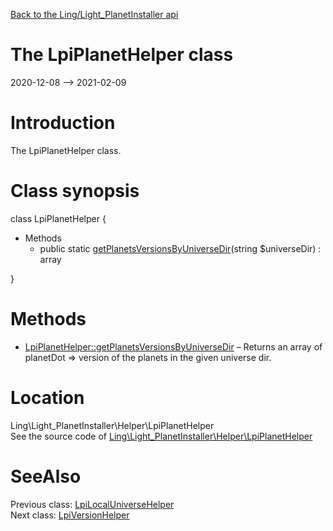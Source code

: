 [Back to the Ling/Light_PlanetInstaller api](https://github.com/lingtalfi/Light_PlanetInstaller/blob/master/doc/api/Ling/Light_PlanetInstaller.md)



The LpiPlanetHelper class
================
2020-12-08 --> 2021-02-09






Introduction
============

The LpiPlanetHelper class.



Class synopsis
==============


class <span class="pl-k">LpiPlanetHelper</span>  {

- Methods
    - public static [getPlanetsVersionsByUniverseDir](https://github.com/lingtalfi/Light_PlanetInstaller/blob/master/doc/api/Ling/Light_PlanetInstaller/Helper/LpiPlanetHelper/getPlanetsVersionsByUniverseDir.md)(string $universeDir) : array

}






Methods
==============

- [LpiPlanetHelper::getPlanetsVersionsByUniverseDir](https://github.com/lingtalfi/Light_PlanetInstaller/blob/master/doc/api/Ling/Light_PlanetInstaller/Helper/LpiPlanetHelper/getPlanetsVersionsByUniverseDir.md) &ndash; Returns an array of planetDot => version of the planets in the given universe dir.





Location
=============
Ling\Light_PlanetInstaller\Helper\LpiPlanetHelper<br>
See the source code of [Ling\Light_PlanetInstaller\Helper\LpiPlanetHelper](https://github.com/lingtalfi/Light_PlanetInstaller/blob/master/Helper/LpiPlanetHelper.php)



SeeAlso
==============
Previous class: [LpiLocalUniverseHelper](https://github.com/lingtalfi/Light_PlanetInstaller/blob/master/doc/api/Ling/Light_PlanetInstaller/Helper/LpiLocalUniverseHelper.md)<br>Next class: [LpiVersionHelper](https://github.com/lingtalfi/Light_PlanetInstaller/blob/master/doc/api/Ling/Light_PlanetInstaller/Helper/LpiVersionHelper.md)<br>
